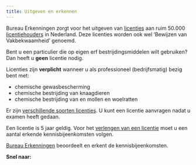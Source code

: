 ```yaml
---
title: Uitgeven en erkennen
---
```

Bureau Erkenningen zorgt voor het uitgeven van [licenties](/licenties) aan ruim 50.000 [licentiehouders](</wat wij doen/licentiehouders>) in Nederland. Deze licenties worden ook wel ‘Bewijzen van Vakbekwaamheid’ genoemd. 

Bent u een particulier die op eigen erf bestrijdingsmiddelen wilt gebruiken? Dan heeft u **geen** licentie nodig.

Licenties zijn **verplicht** wanneer u als professioneel (bedrijfsmatig) bezig bent met:

* chemische gewasbescherming
* chemische bestrijding van knaagdieren
* chemische bestrijding van en mollen en woelratten

Er zijn [verschillende soorten licenties](/licenties/welke-licenties-zijn-er). U kunt een licentie aanvragen nadat u examen heeft gedaan.

Een licentie is 5 jaar geldig. Voor het [verlengen van een licentie](/licenties/licentie-verlengen) moet u een aantal erkende kennisbijeenkomsten volgen.

[Bureau Erkenningen](</wat wij doen/bureau erkenningen>) beoordeelt en erkent de kennisbijeenkomsten. 

**Snel naar:**

<link-container>
<link-button link='{"name": "Welke licentie heb ik nodig?","url": "/licenties/licentie-tool"}'></link-button>

<link-button link='{"name": "Licentie aanvragen","url": "/licenties/licentie-aanvragen"}'></link-button>
</link-container>

<link-container>
<link-button link='{"name": "Licentie verlengen","url": "/licenties/licentie-verlengen"}'></link-button>
</link-container>
